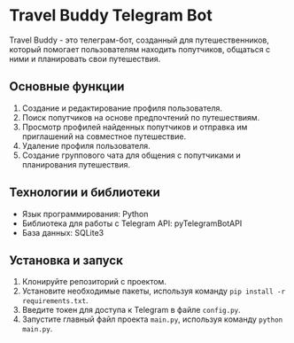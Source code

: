 # Travel Buddy Telegram Bot

Travel Buddy - это телеграм-бот, созданный для путешественников, который помогает пользователям находить попутчиков, общаться с ними и планировать свои путешествия.

## Основные функции

1. Создание и редактирование профиля пользователя.
2. Поиск попутчиков на основе предпочтений по путешествиям.
3. Просмотр профилей найденных попутчиков и отправка им приглашений на совместное путешествие.
4. Удаление профиля пользователя.
5. Создание группового чата для общения с попутчиками и планирования путешествия.

## Технологии и библиотеки

- Язык программирования: Python
- Библиотека для работы с Telegram API: pyTelegramBotAPI
- База данных: SQLite3

## Установка и запуск

1. Клонируйте репозиторий с проектом.
2. Установите необходимые пакеты, используя команду `pip install -r requirements.txt`.
3. Введите токен для доступа к Telegram в файле `config.py`.
4. Запустите главный файл проекта `main.py`, используя команду `python main.py`.
